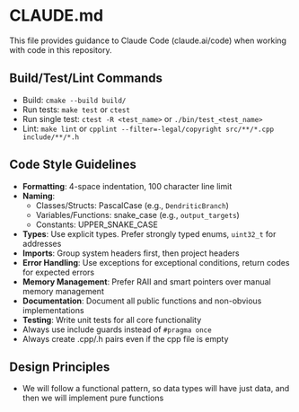 # CLAUDE.md

This file provides guidance to Claude Code (claude.ai/code) when working with code in this repository.

## Build/Test/Lint Commands
- Build: `cmake --build build/`
- Run tests: `make test` or `ctest`
- Run single test: `ctest -R <test_name>` or `./bin/test_<test_name>`
- Lint: `make lint` or `cpplint --filter=-legal/copyright src/**/*.cpp include/**/*.h`

## Code Style Guidelines
- **Formatting**: 4-space indentation, 100 character line limit
- **Naming**: 
  - Classes/Structs: PascalCase (e.g., `DendriticBranch`)
  - Variables/Functions: snake_case (e.g., `output_targets`)
  - Constants: UPPER_SNAKE_CASE
- **Types**: Use explicit types. Prefer strongly typed enums, `uint32_t` for addresses
- **Imports**: Group system headers first, then project headers
- **Error Handling**: Use exceptions for exceptional conditions, return codes for expected errors
- **Memory Management**: Prefer RAII and smart pointers over manual memory management
- **Documentation**: Document all public functions and non-obvious implementations
- **Testing**: Write unit tests for all core functionality
- Always use include guards instead of `#pragma once`
- Always create .cpp/.h pairs even if the cpp file is empty

## Design Principles
- We will follow a functional pattern, so data types will have just data, and then we will implement pure functions
